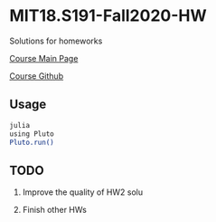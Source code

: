 # MIT18.S191-Fall2020-HW
Solutions for homeworks

[Course Main Page](https://mitmath.github.io/18S191/Fall20/)

[Course Github](https://github.com/mitmath/18S191)

## Usage
```bash
julia
using Pluto
Pluto.run()
```

## TODO
1. Improve the quality of HW2 solu

2. Finish other HWs
